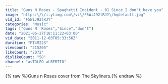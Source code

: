 ```yaml
---
title: "Guns N Roses - Spaghetti Incident - 01 Since I don't have you"
image: "https:\/\/i.ytimg.com\/vi\/F5WiJ92lRJY\/hqdefault.jpg"
vid_id: "F5WiJ92lRJY"
categories: "Music"
tags: ["Guns N' Roses","Since","don't"]
date: "2021-06-27T18:11:22+03:00"
vid_date: "2011-12-03T05:33:56Z"
duration: "PT4M22S"
viewcount: "215205"
likeCount: "2072"
dislikeCount: "58"
channel: "asTOLFO aLBERTIO"
---
```

{% raw %}Guns n Roses cover from The Skyliners.{% endraw %}
